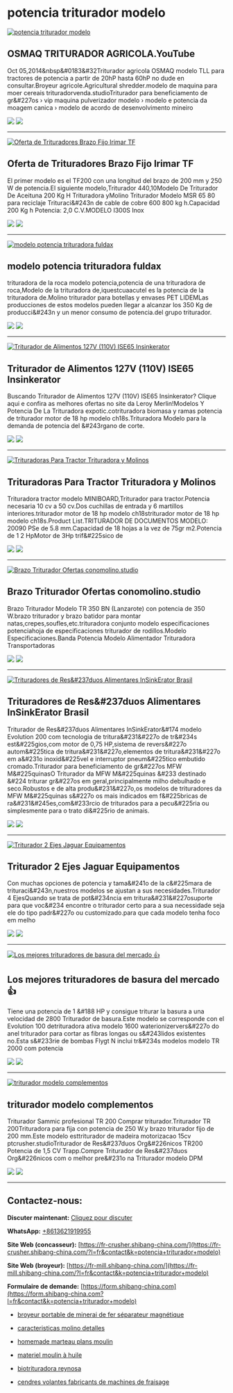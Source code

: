 # potencia triturador modelo

<a href="https://swt.shibang-china.com/?l=fr&img&k=potencia+triturador+modelo" target="_blank">![potencia triturador modelo](http://static.shibang-china.com/all-800x300/168.jpg)</a>

## OSMAQ TRITURADOR AGRICOLA.YouTube
Oct 05,2014&nbsp&#0183&#32Triturador agricola OSMAQ modelo TLL para tractores de potencia a partir de 20hP hasta 60hP no dude en consultar.Broyeur agricole.Agricultural shredder.modelo de maquina para moer cereais trituradorvenda.studioTriturador para beneficiamento de gr&#227os › vip maquina pulverizador modelo › modelo e potencia da moagem canica › modelo de acordo de desenvolvimento mineiro


<a href="https://whatsapp.shibangsoft.com/WhatsApp.php" target="_blank" title="WhatsApp">![](http://static.shibang-china.com/icon/whatsapp.png)</a> <a href="https://swt.shibang-china.com/?l=fr&icon&k=potencia+triturador+modelo" target="_blank">![](http://static.shibang-china.com/icon/chat-fr.png)</a>

---

<a href="https://swt.shibang-china.com/?l=fr&img&k=potencia+triturador+modelo" target="_blank">![Oferta de Trituradores Brazo Fijo Irimar TF](http://static.shibang-china.com/all-800x300/56.jpg)</a>

## Oferta de Trituradores Brazo Fijo Irimar TF
El primer modelo es el TF200 con una longitud del brazo de 200 mm y 250 W de potencia.El siguiente modelo,Triturador 440,10Modelo De Triturador De Aceituna 200 Kg H Trituradora yMolino Triturador Modelo MSR 65 80 para reciclaje Trituraci&#243n de cable de cobre 600 800 kg h.Capacidad 200 Kg h Potencia: 2,0 C.V.MODELO I300S Inox


<a href="https://whatsapp.shibangsoft.com/WhatsApp.php" target="_blank" title="WhatsApp">![](http://static.shibang-china.com/icon/whatsapp.png)</a> <a href="https://swt.shibang-china.com/?l=fr&icon&k=potencia+triturador+modelo" target="_blank">![](http://static.shibang-china.com/icon/chat-fr.png)</a>

---

<a href="https://swt.shibang-china.com/?l=fr&img&k=potencia+triturador+modelo" target="_blank">![modelo potencia trituradora fuldax](http://static.shibang-china.com/all-800x300/1526.jpg)</a>

## modelo potencia trituradora fuldax
trituradora de la roca modelo potencia,potencia de una trituradora de roca,Modelo de la trituradora de,iquestcuaacutel es la potencia de la trituradora de.Molino triturador para botellas y envases PET LIDEMLas producciones de estos modelos pueden llegar a alcanzar los 350 Kg de producci&#243n y un menor consumo de potencia.del grupo triturador.


<a href="https://whatsapp.shibangsoft.com/WhatsApp.php" target="_blank" title="WhatsApp">![](http://static.shibang-china.com/icon/whatsapp.png)</a> <a href="https://swt.shibang-china.com/?l=fr&icon&k=potencia+triturador+modelo" target="_blank">![](http://static.shibang-china.com/icon/chat-fr.png)</a>

---

<a href="https://swt.shibang-china.com/?l=fr&img&k=potencia+triturador+modelo" target="_blank">![Triturador de Alimentos 127V (110V) ISE65 Insinkerator](http://static.shibang-china.com/all-800x300/849.jpg)</a>

## Triturador de Alimentos 127V (110V) ISE65 Insinkerator
Buscando Triturador de Alimentos 127V (110V) ISE65 Insinkerator? Clique aqui e confira as melhores ofertas no site da Leroy Merlin!Modelos Y Potencia De La Trituradora expotic.cotrituradora biomasa y ramas potencia de triturador motor de 18 hp modelo ch18s.Trituradora Modelo para la demanda de potencia del &#243rgano de corte.


<a href="https://whatsapp.shibangsoft.com/WhatsApp.php" target="_blank" title="WhatsApp">![](http://static.shibang-china.com/icon/whatsapp.png)</a> <a href="https://swt.shibang-china.com/?l=fr&icon&k=potencia+triturador+modelo" target="_blank">![](http://static.shibang-china.com/icon/chat-fr.png)</a>

---

<a href="https://swt.shibang-china.com/?l=fr&img&k=potencia+triturador+modelo" target="_blank">![Trituradoras Para Tractor Trituradora y Molinos](http://static.shibang-china.com/all-800x300/126.jpg)</a>

## Trituradoras Para Tractor Trituradora y Molinos
Trituradora tractor modelo MINIBOARD,Triturador para tractor.Potencia necesaria 10 cv a 50 cv.Dos cuchillas de entrada y 6 martillos interiores.triturador motor de 18 hp modelo ch18striturador motor de 18 hp modelo ch18s.Product List.TRITURADOR DE DOCUMENTOS MODELO: 20090 PSe de 5.8 mm.Capacidad de 18 hojas a la vez de 75gr m2.Potencia de 1 2 HpMotor de 3Hp trif&#225sico de


<a href="https://whatsapp.shibangsoft.com/WhatsApp.php" target="_blank" title="WhatsApp">![](http://static.shibang-china.com/icon/whatsapp.png)</a> <a href="https://swt.shibang-china.com/?l=fr&icon&k=potencia+triturador+modelo" target="_blank">![](http://static.shibang-china.com/icon/chat-fr.png)</a>

---

<a href="https://swt.shibang-china.com/?l=fr&img&k=potencia+triturador+modelo" target="_blank">![Brazo Triturador Ofertas conomolino.studio](http://static.shibang-china.com/all-800x300/247.jpg)</a>

## Brazo Triturador Ofertas conomolino.studio
Brazo Triturador Modelo TR 350 BN (Lanzarote) con potencia de 350 W.brazo triturador y brazo batidor para montar natas,crepes,soufles,etc.trituradora conjunto modelo especificaciones potenciahoja de especificaciones triturador de rodillos.Modelo Especificaciones.Banda Potencia Modelo Alimentador Trituradora Transportadoras


<a href="https://whatsapp.shibangsoft.com/WhatsApp.php" target="_blank" title="WhatsApp">![](http://static.shibang-china.com/icon/whatsapp.png)</a> <a href="https://swt.shibang-china.com/?l=fr&icon&k=potencia+triturador+modelo" target="_blank">![](http://static.shibang-china.com/icon/chat-fr.png)</a>

---

<a href="https://swt.shibang-china.com/?l=fr&img&k=potencia+triturador+modelo" target="_blank">![Trituradores de Res&#237duos Alimentares InSinkErator Brasil](http://static.shibang-china.com/all-800x300/1189.jpg)</a>

## Trituradores de Res&#237duos Alimentares InSinkErator Brasil
Triturador de Res&#237duos Alimentares InSinkErator&#174 modelo Evolution 200 com tecnologia de tritura&#231&#227o de tr&#234s est&#225gios,com motor de 0,75 HP,sistema de revers&#227o autom&#225tica de tritura&#231&#227o,elementos de tritura&#231&#227o em a&#231o inoxid&#225vel e interruptor pneum&#225tico embutido cromado.Triturador para beneficiamento de gr&#227os MFW M&#225quinasO Triturador da MFW M&#225quinas &#233 destinado &#224 triturar gr&#227os em geral,principalmente milho debulhado e seco.Robustos e de alta produ&#231&#227o,os modelos de trituradores da MFW M&#225quinas s&#227o os mais indicados em f&#225bricas de ra&#231&#245es,com&#233rcio de triturados para a pecu&#225ria ou simplesmente para o trato di&#225rio de animais.


<a href="https://whatsapp.shibangsoft.com/WhatsApp.php" target="_blank" title="WhatsApp">![](http://static.shibang-china.com/icon/whatsapp.png)</a> <a href="https://swt.shibang-china.com/?l=fr&icon&k=potencia+triturador+modelo" target="_blank">![](http://static.shibang-china.com/icon/chat-fr.png)</a>

---

<a href="https://swt.shibang-china.com/?l=fr&img&k=potencia+triturador+modelo" target="_blank">![Triturador 2 Ejes Jaguar Equipamentos](http://static.shibang-china.com/all-800x300/409.jpg)</a>

## Triturador 2 Ejes Jaguar Equipamentos
Con muchas opciones de potencia y tama&#241o de la c&#225mara de trituraci&#243n,nuestros modelos se ajustan a sus necesidades.Triturador 4 EjesQuando se trata de pot&#234ncia em tritura&#231&#227osuporte para que voc&#234 encontre o triturador certo para a sua necessidade seja ele do tipo padr&#227o ou customizado.para que cada modelo tenha foco em melho


<a href="https://whatsapp.shibangsoft.com/WhatsApp.php" target="_blank" title="WhatsApp">![](http://static.shibang-china.com/icon/whatsapp.png)</a> <a href="https://swt.shibang-china.com/?l=fr&icon&k=potencia+triturador+modelo" target="_blank">![](http://static.shibang-china.com/icon/chat-fr.png)</a>

---

<a href="https://swt.shibang-china.com/?l=fr&img&k=potencia+triturador+modelo" target="_blank">![Los mejores trituradores de basura del mercado 👍](http://static.shibang-china.com/all-800x300/1306.jpg)</a>

## Los mejores trituradores de basura del mercado 👍
Tiene una potencia de 1 &#188 HP y consigue triturar la basura a una velocidad de 2800 Triturador de basura.Este modelo se corresponde con el Evolution 100 detrituradora ativa modelo 1600 waterionizervers&#227o do anel triturador para cortar as fibras longas ou s&#243lidos existentes no.Esta s&#233rie de bombas Flygt N inclui tr&#234s modelos modelo TR 2000 com potencia


<a href="https://whatsapp.shibangsoft.com/WhatsApp.php" target="_blank" title="WhatsApp">![](http://static.shibang-china.com/icon/whatsapp.png)</a> <a href="https://swt.shibang-china.com/?l=fr&icon&k=potencia+triturador+modelo" target="_blank">![](http://static.shibang-china.com/icon/chat-fr.png)</a>

---

<a href="https://swt.shibang-china.com/?l=fr&img&k=potencia+triturador+modelo" target="_blank">![triturador modelo complementos](http://static.shibang-china.com/all-800x300/1003.jpg)</a>

## triturador modelo complementos
Triturador Sammic profesional TR 200 Comprar triturador.Triturador TR 200Trituradora para fija con potencia de 250 W.y brazo triturador fijo de 200 mm.Este modelo esttriturador de madeira motorizacao 15cv ptcrusher.studioTriturador de Res&#237duos Org&#226nicos TR200 Potencia de 1,5 CV Trapp.Compre Triturador de Res&#237duos Org&#226nicos com o melhor pre&#231o na Triturador modelo DPM


<a href="https://whatsapp.shibangsoft.com/WhatsApp.php" target="_blank" title="WhatsApp">![](http://static.shibang-china.com/icon/whatsapp.png)</a> <a href="https://swt.shibang-china.com/?l=fr&icon&k=potencia+triturador+modelo" target="_blank">![](http://static.shibang-china.com/icon/chat-fr.png)</a>

---
## Contactez-nous:

**Discuter maintenant:** [Cliquez pour discuter](https://swt.shibang-china.com?l=fr&contact&k=potencia+triturador+modelo)

**WhatsApp:**  [+8613621919955](https://whatsapp.shibangsoft.com/WhatsApp.php)

**Site Web (concasseur):** [https://fr-crusher.shibang-china.com/](https://fr-crusher.shibang-china.com/?l=fr&contact&k=potencia+triturador+modelo)

**Site Web (broyeur):** [https://fr-mill.shibang-china.com/](https://fr-mill.shibang-china.com/?l=fr&contact&k=potencia+triturador+modelo)

**Formulaire de demande:** [https://form.shibang-china.com](https://form.shibang-china.com?l=fr&contact&k=potencia+triturador+modelo)

* [broyeur portable de minerai de fer séparateur magnétique](../65/broyeur%20portable%20de%20minerai%20de%20fer%20s%C3%A9parateur%20magn%C3%A9tique.md)

* [caracteristicas molino detalles](../64/caracteristicas%20molino%20detalles.md)

* [homemade marteau plans moulin](../65/homemade%20marteau%20plans%20moulin.md)

* [materiel moulin à huile](../61/materiel%20moulin%20%C3%A0%20huile.md)

* [biotrituradora reynosa](../64/biotrituradora%20reynosa.md)

* [cendres volantes fabricants de machines de fraisage](../61/cendres%20volantes%20fabricants%20de%20machines%20de%20fraisage.md)